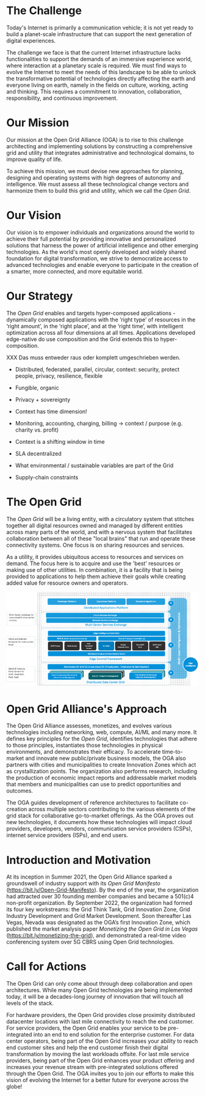 # The Challenge

Today's Internet is primarily a communication vehicle; it is not yet
ready to build a planet-scale infrastructure that can support the
next generation of digital experiences.

The challenge we face is that the current Internet infrastructure
lacks functionalities to support the demands of an immersive
experience world, where interaction at a planetary scale is required.
We must find ways to evolve the Internet to meet the needs of this
landscape to be able to unlock the transformative potential of
technologies directly affecting the earth and everyone living on
earth, namely in the fields on culture, working, acting and thinking.
This requires a commitment to innovation, collaboration,
responsibility, and continuous improvement.

# Our Mission

Our mission at the Open Grid Alliance (OGA) is to rise to this
challenge architecting and implementing solutions by constructing a
comprehensive grid and utility that integrates administrative and
technological domains, to improve quality of life.

To achieve this mission, we must devise new approaches for planning,
designing and operating systems with high degrees of autonomy and
intelligence.  We must assess all these technological change vectors
and harmonize them to build this grid and utility, which we call the
*Open Grid*.

# Our Vision

Our vision is to empower individuals and organizations around the
world to achieve their full potential by providing innovative and
personalized solutions that harness the power of artificial
intelligence and other emerging technologies.  As the world's most
openly developed and widely shared foundation for digital
transformation, we strive to democratize access to advanced
technologies and enable everyone to participate in the creation of a
smarter, more connected, and more equitable world.

# Our Strategy

The *Open Grid* enables and targets hyper-composed applications -
dynamically composed applications with the ‘right type’ of resources
in the ‘right amount’, in the ‘right place’, and at the ‘right time’,
with intelligent optimization across all four dimensions at all
times. Applications developed edge-native do use composition and the
Grid extends this to hyper-composition.

XXX Das muss entweder raus oder komplett umgeschrieben werden.

* Distributed, federated, parallel, circular, context: security,
  protect people, privacy, resilience, flexible 
* Fungible, organic
* Privacy + sovereignty 

* Context has time dimension!
* Monitoring, accounting, charging, billing -> context / purpose
  (e.g. charity vs. profit) 
* Context is a shifting window in time
* SLA decentralized
* What environmental / sustainable variables are part of the Grid
* Supply-chain constraints

# The Open Grid

The *Open Grid* will be a living entity, with a circulatory system
that stitches together all digital resources owned and managed by
different entities across many parts of the world, and with a nervous
system that facilitates collaboration between all of these "local
brains" that run and operate these connectivity systems. One focus is
on sharing resources and services.

As a utility, it provides ubiquitous access to resources and services
on demand.  The focus here is to acquire and use the 'best' resources
or making use of other utilities.  In combination, it is a facility
that is being provided to applications to help them achieve their
goals while creating added value for resource owners and operators.

![High-level illustration of the Grid and its key features.](Grid_highlevel_illustration.png)

# Open Grid Alliance's Approach

The Open Grid Alliance assesses, monetizes, and evolves various
technologies including networking, web, compute, AI/ML and many more.
It defines key principles for the *Open Grid*, identifies technologies
that adhere to those principles, instantiates those technologies in
physical environments, and demonstrates their efficacy.  To accelerate
time-to-market and innovate new public/private business models, the
OGA also partners with cities and municipalities to create Innovation
Zones which act as crystallization points. The organization also
performs research, including the production of economic impact reports
and addressable market models that members and municipalities can use
to predict opportunities and outcomes.

The OGA guides development of reference architectures to facilitate
co-creation across multiple sectors contributing to the various
elements of the grid stack for collaborative go-to-market
offerings.  As the OGA proves out new technologies, it documents how
these technologies will impact cloud providers, developers, vendors,
communication service providers (CSPs), internet service providers
(ISPs), and end users.

# Introduction and Motivation

At its inception in Summer 2021, the Open Grid Alliance sparked a
groundswell of industry support with its *Open Grid Manifesto*
(https://bit.ly/Open-Grid-Manifesto).  By the end of the year, the
organization had attracted over 30 founding member companies and
became a 501(c)4 non-profit organization.  By September 2022, the
organization had formed its four key workstreams: the Grid Think Tank,
Grid Innovation Zone, Grid Industry Development and Grid Market
Development.  Soon thereafter Las Vegas, Nevada was designated as the
OGA’s first Innovation Zone, which published the market analysis paper
*Monetizing the Open Grid in Las Vegas*
(https://bit.ly/monetizing-the-grid), and demonstrated a real-time
video conferencing system over 5G CBRS using Open Grid technologies.

# Call for Actions

The Open Grid can only come about through deep collaboration and open
architectures.  While many Open Grid technologies are being
implemented today, it will be a decades-long journey of innovation
that will touch all levels of the stack.

For hardware providers, the Open Grid provides close proximity
distributed datacenter locations with last mile connectivity to reach
the end customer.  For service providers, the Open Grid enables your
service to be pre-integrated into an end to end solution for the
enterprise customer.  For data center operators, being part of the
Open Grid increases your ability to reach end customer sites and help
the end customer finish their digital transformation by moving the
last workloads offsite.  For last mile service providers, being part
of the Open Grid enhances your product offering and increases your
revenue stream with pre-integrated solutions offered through the Open
Grid.  The OGA invites you to join our efforts to make this vision of
evolving the Internet for a better future for everyone across the
globe!
